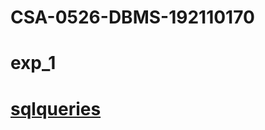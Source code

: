 # CSA-0526-DBMS-192110170
# exp_1
# [sqlqueries](https://github.com/Ajayxii/CSA-0526-DBMS-192110170/blob/main/dbms-exp1.txt)
